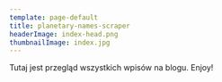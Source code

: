 ```yaml
---
template: page-default
title: planetary-names-scraper
headerImage: index-head.png
thumbnailImage: index.jpg
---
```

Tutaj jest przegląd wszystkich wpisów na blogu. Enjoy!

